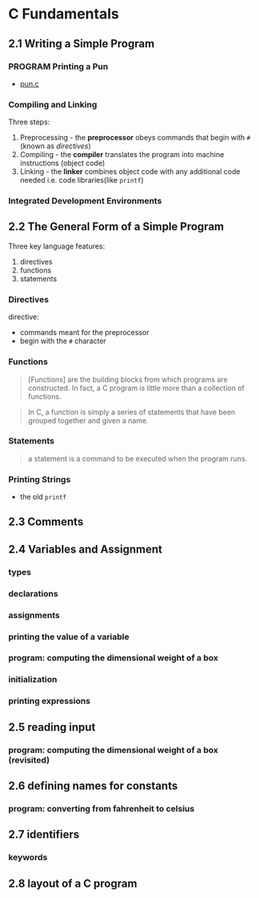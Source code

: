 # C Fundamentals

## 2.1 Writing a Simple Program

### PROGRAM Printing a Pun

- [pun.c](./code/pun.c)

### Compiling and Linking

Three steps:
1. Preprocessing -  the **preprocessor** obeys commands that begin with `#` (known as *directives*)
2. Compiling - the **compiler** translates the program into machine instructions (object code)
3. Linking - the **linker** combines object code with any additional code needed i.e. code libraries(like `printf`)

### Integrated Development Environments

## 2.2 The General Form of a Simple Program

Three key language features:

1. directives
2. functions
3. statements

### Directives

directive: 
- commands meant for the preprocessor
- begin with the `#` character


### Functions

> [Functions] are the building blocks from which programs are constructed. In fact, a C program is little more than a collection of functions.

> In C, a function is simply a series of statements that have been grouped together and given a name.

### Statements

> a statement is a command to be executed when the program runs.


### Printing Strings

- the old `printf` 

## 2.3 Comments

## 2.4 Variables and Assignment

### types
### declarations
### assignments
### printing the value of a variable
### program: computing the dimensional weight of a box
### initialization
### printing expressions

## 2.5 reading input

### program: computing the dimensional weight of a box (revisited)

## 2.6 defining names for constants

### program: converting from fahrenheit to celsius

## 2.7 identifiers

### keywords

## 2.8 layout of a C program
